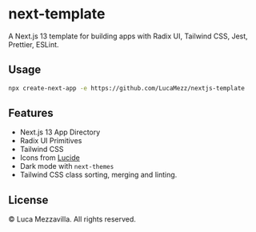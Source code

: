 # next-template

A Next.js 13 template for building apps with Radix UI, Tailwind CSS, Jest, Prettier, ESLint.

## Usage

```bash
npx create-next-app -e https://github.com/LucaMezz/nextjs-template
```

## Features

- Next.js 13 App Directory
- Radix UI Primitives
- Tailwind CSS
- Icons from [Lucide](https://lucide.dev)
- Dark mode with `next-themes`
- Tailwind CSS class sorting, merging and linting.

## License
© Luca Mezzavilla. All rights reserved.

